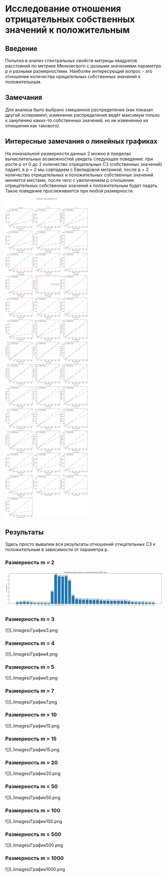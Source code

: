 # Исследование отношения отрицательных собственных значений к положительным

## Введение

Попытка в анализ спектральных свойств матрицы квадратов расстояний по метрике Минковсвого с разными значениями параметра p и разными размерностями. Наиболее интересующий вопрос - это отношение количества орицательных собственных значений к положительным.

## Замечания

Для анализа было выбрано смешанное распределение (как показал другой эсперимент, изменение распределения ведёт максимум только к занулению каких-то собственных значений, но не изменению их отношения как такового). 

## Интересные замечания о линейных графиках

На изначальной размерности данных 2 можно в пределах вычислительных возможностей увидеть следующее поведение: при росте p от 0 до 2 количество отрицательных СЗ (собственных значений) падает, в p = 2 мы совпадаем с Евклидовой метрикой, после p = 2 количество отрицательных и положительных собственных значений меняется местами, после чего с увеличением p отношение отрицательных собственных значений к положительным будет падать. Такое поведение прослеживается при любой размерности. 

![](./images/График0.png)

## Результаты

Здесь просто вывалим все результаты отношений отицательных СЗ к положительным в зависимости от параметра p.  

### Размерность m = 2 
![](./images/График2.png)

### Размерность m = 3
![](./images/График3.png

### Размерность m = 4
![](./images/График4.png

### Размерность m = 5
![](./images/График5.png

### Размерность m = 7
![](./images/График7.png

### Размерность m = 10
![](./images/График10.png

### Размерность m = 15
![](./images/График15.png

### Размерность m = 20
![](./images/График20.png

### Размерность m = 50
![](./images/График50.png

### Размерность m = 100
![](./images/График100.png

### Размерность m = 500
![](./images/График500.png

### Размерность m = 1000
![](./images/График1000.png
